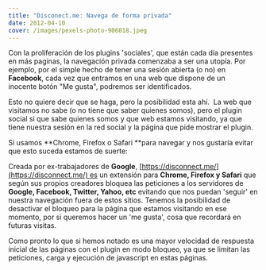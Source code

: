 ```yaml
---
title: "Disconect.me: Navega de forma privada"
date: 2012-04-10
cover: /images/pexels-photo-906018.jpeg
---
```

Con la proliferación de los plugins 'sociales', que están cada día presentes en más paginas, la navegación privada comenzaba a ser una utopía. Por ejemplo, por el simple hecho de tener una sesión abierta (o no) en **Facebook**, cada vez que entramos en una web que dispone de un inocente botón "Me gusta", podremos ser identificados.

Esto no quiere decir que se haga, pero la posibilidad esta ahí.  La web que visitamos no sabe (o no tiene que saber quienes somos), pero el plugin social si que sabe quienes somos y que web estamos visitando, ya que tiene nuestra sesión en la red social y la página que pide mostrar el plugin.

Si usamos **Chrome, Firefox o Safari **para navegar y nos gustaría evitar que esto suceda estamos de suerte:

Creada por ex-trabajadores de **Google**, [https://disconnect.me/](https://disconnect.me/) es un extensión para **Chrome, Firefox y Safari** que según sus propios creadores bloquea las peticiones a los servidores de **Google, Facebook, Twitter, Yahoo, etc** evitando que nos puedan 'seguir' en nuestra navegación fuera de estos sitios. Tenemos la posibilidad de desactivar el bloqueo para la página que estamos visitando en ese momento, por si queremos hacer un 'me gusta', cosa que recordará en futuras visitas.

Como pronto lo que si hemos notado es una mayor velocidad de respuesta inicial de las páginas con el plugin en modo bloqueo, ya que se limitan las peticiones, carga y ejecución de javascript en estas páginas.
